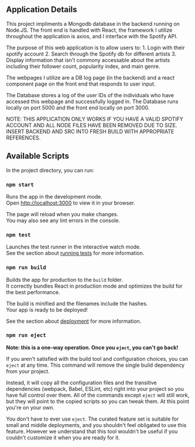 ## Application Details

This project impliments a Mongodb database in the backend running on
Node.JS. The front end is handled with React, the framework I utilize
throughout the application is axios, and I interface with the Spotify API. 

The purpose of this web application is to allow users to:
    1. Login with their spotify account
    2. Search through the Spotify db for different artists
    3. Display information that isn't commony accessable about the artists
        including their follower count, popularity index, and main genre.
    
The webpages I utilize are a DB log page (in the backend) and a react component
page on the front end that responds to user input.

The Database stores a log of the user IDs of the individuals who have accessed
this webpage and successfully logged in. The Database runs locally on port 5000 and the 
front end locally on port 3000.

NOTE: THIS APPLICATION ONLY WORKS IF YOU HAVE A VALID SPOTIFY ACCOUNT AND ALL NODE FILES HAVE BEEN REMOVED DUE TO SIZE. INSERT BACKEND AND SRC INTO FRESH BUILD WITH APPROPRIATE REFERENCES.

## Available Scripts

In the project directory, you can run:

### `npm start`

Runs the app in the development mode.\
Open [http://localhost:3000](http://localhost:3000) to view it in your browser.

The page will reload when you make changes.\
You may also see any lint errors in the console.

### `npm test`

Launches the test runner in the interactive watch mode.\
See the section about [running tests](https://facebook.github.io/create-react-app/docs/running-tests) for more information.

### `npm run build`

Builds the app for production to the `build` folder.\
It correctly bundles React in production mode and optimizes the build for the best performance.

The build is minified and the filenames include the hashes.\
Your app is ready to be deployed!

See the section about [deployment](https://facebook.github.io/create-react-app/docs/deployment) for more information.

### `npm run eject`

**Note: this is a one-way operation. Once you `eject`, you can't go back!**

If you aren't satisfied with the build tool and configuration choices, you can `eject` at any time. This command will remove the single build dependency from your project.

Instead, it will copy all the configuration files and the transitive dependencies (webpack, Babel, ESLint, etc) right into your project so you have full control over them. All of the commands except `eject` will still work, but they will point to the copied scripts so you can tweak them. At this point you're on your own.

You don't have to ever use `eject`. The curated feature set is suitable for small and middle deployments, and you shouldn't feel obligated to use this feature. However we understand that this tool wouldn't be useful if you couldn't customize it when you are ready for it.
